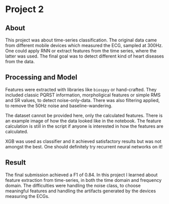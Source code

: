 # Project 2
## About
This project was about time-series classification. The original data came from different mobile devices which
measured the ECG, sampled at 300Hz. One could apply RNN or extract features from the time series, where the latter was used. The final goal was to detect different kind of heart diseases from the data.

## Processing and Model
Features were extracted with libraries like ``biosppy`` or hand-crafted.
They included classic PQRST information, morpholigical features or simple RMS and SR values, to detect noise-only-data. There was also filtering applied, to remove the 50Hz noise and baseline-wandering.

The dataset cannot be provided here, only the calculated features. There is an example image of how the data looked like in the notebook. The feature calculation is still in the script if anyone is interested in how the features are calculated.

XGB was used as classifier and it achieved satisfactory results but was not amongst the best. One should definitely try recurrent neural networks on it!

## Result
The final submission achieved a F1 of 0.84. In this project I learned about feature extraction from time-series, in both the time domain and frequency domain. The difficulties were handling the noise class, to choose meaningful features and handling the artifacts generated by the devices measuring the ECGs.
